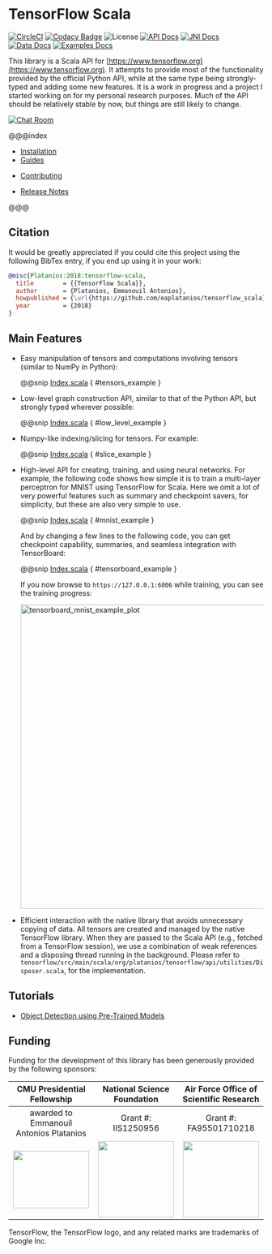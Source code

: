 # TensorFlow Scala

[![CircleCI](https://img.shields.io/circleci/project/github/eaplatanios/tensorflow_scala.svg?style=flat-square)](https://circleci.com/gh/eaplatanios/tensorflow_scala/tree/master)
[![Codacy Badge](https://img.shields.io/codacy/grade/7fae7fba84df4831a80bc20c3bd021df.svg?style=flat-square)](https://www.codacy.com/app/eaplatanios/tensorflow_scala?utm_source=github.com&amp;utm_medium=referral&amp;utm_content=eaplatanios/tensorflow_scala&amp;utm_campaign=Badge_Grade)
![License](https://img.shields.io/github/license/eaplatanios/tensorflow_scala.svg?style=flat-square)
[![API Docs](https://img.shields.io/badge/docs-api-lightgrey.svg?longCache=true&style=flat-square&logo=read-the-docs&logoColor=white)](http://platanios.org/tensorflow_scala/api/api)
[![JNI Docs](https://img.shields.io/badge/docs-jni-lightgrey.svg?longCache=true&style=flat-square&logo=read-the-docs&logoColor=white)](http://platanios.org/tensorflow_scala/api/jni)
[![Data Docs](https://img.shields.io/badge/docs-data-lightgrey.svg?longCache=true&style=flat-square&logo=read-the-docs&logoColor=white)](http://platanios.org/tensorflow_scala/api/data)
[![Examples Docs](https://img.shields.io/badge/docs-examples-lightgrey.svg?longCache=true&style=flat-square&logo=read-the-docs&logoColor=white)](http://platanios.org/tensorflow_scala/api/examples)

This library is a Scala API for [https://www.tensorflow.org](https://www.tensorflow.org). It attempts to provide most of
the functionality provided by the official Python API, while at the same type being strongly-typed and adding some new
features. It is a work in progress and a project I started working on for my personal research purposes. Much of the API
should be relatively stable by now, but things are still likely to change.

[![Chat Room](https://img.shields.io/badge/chat-gitter-ed1965.svg?longCache=true&style=flat-square&logo=gitter)](https://gitter.im/eaplatanios/tensorflow_scala?utm_source=badge&utm_medium=badge&utm_campaign=pr-badge&utm_content=badge)

@@@index

* [Installation](installation.md)
* [Guides](guides.md)
<!--* [Architecture](architecture.md)-->
* [Contributing](contributing.md)
<!--* [Graph Collections](guides/graph_collections.md)-->
* [Release Notes](release_notes.md)

@@@

## Citation

It would be greatly appreciated if you could cite this project using the following BibTex entry, if you end up using it
in your work:

```bibtex
@misc{Platanios:2018:tensorflow-scala,
  title        = {{TensorFlow Scala}},
  author       = {Platanios, Emmanouil Antonios},
  howpublished = {\url{https://github.com/eaplatanios/tensorflow_scala}},
  year         = {2018}
}
```

## Main Features

  - Easy manipulation of tensors and computations involving tensors (similar to NumPy in Python):

    @@snip [Index.scala](/docs/src/main/scala/Index.scala) { #tensors_example }

  - Low-level graph construction API, similar to that of the Python API, but strongly typed wherever possible:

    @@snip [Index.scala](/docs/src/main/scala/Index.scala) { #low_level_example }

  - Numpy-like indexing/slicing for tensors. For example:

    @@snip [Index.scala](/docs/src/main/scala/Index.scala) { #slice_example }

  - High-level API for creating, training, and using neural networks. For example, the following code shows how simple it
    is to train a multi-layer perceptron for MNIST using TensorFlow for Scala. Here we omit a lot of very powerful
    features such as summary and checkpoint savers, for simplicity, but these are also very simple to use.

    @@snip [Index.scala](/docs/src/main/scala/Index.scala) { #mnist_example }

    And by changing a few lines to the following code, you can get checkpoint capability, summaries, and seamless
    integration with TensorBoard:

    @@snip [Index.scala](/docs/src/main/scala/Index.scala) { #tensorboard_example }

    If you now browse to `https://127.0.0.1:6006` while training, you can see the training progress:

    <img src="assets/images/tensorboard_mnist_example_plot.png" alt="tensorboard_mnist_example_plot" width="600px">

  - Efficient interaction with the native library that avoids unnecessary copying of data. All tensors are created and
    managed by the native TensorFlow library. When they are passed to the Scala API (e.g., fetched from a TensorFlow
    session), we use a combination of weak references and a disposing thread running in the background. Please refer to
    `tensorflow/src/main/scala/org/platanios/tensorflow/api/utilities/Disposer.scala`, for the implementation.

## Tutorials

- [Object Detection using Pre-Trained Models](https://brunk.io/deep-learning-in-scala-part-3-object-detection.html)

## Funding

Funding for the development of this library has been generously provided by the following sponsors:

| **CMU Presidential Fellowship**         | **National Science Foundation**   | **Air Force Office of Scientific Research**     |
|:---------------------------------------:|:---------------------------------:|:-----------------------------------------------:|
| awarded to Emmanouil Antonios Platanios | Grant #: IIS1250956               | Grant #: FA95501710218                          |
|<img src="assets/images/cmu_logo.svg" height="113px" width="150px" />|<img src="assets/images/nsf_logo.svg" height="150px" width="150px" />|<img src="assets/images/afosr_logo.gif" height="150px" width="150px" />|

TensorFlow, the TensorFlow logo, and any related marks are trademarks of Google Inc.
